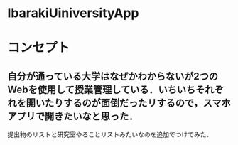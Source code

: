 # IbarakiUiniversityApp

# コンセプト
## 自分が通っている大学はなぜかわからないが2つのWebを使用して授業管理している．いちいちそれぞれを開いたりするのが面倒だったリするので，スマホアプリで開きたいなと思った．
提出物のリストと研究室やることリストみたいなのを追加でつけてみた．
